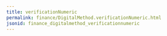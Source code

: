 ```yaml
---
title: verificationNumeric
permalink: finance/DigitalMethod.verificationNumeric.html
jsonid: finance_digitalmethod_verificationnumeric
---
```

